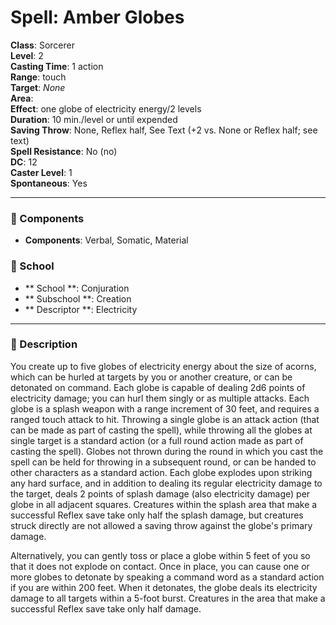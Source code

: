 
# Spell: Amber Globes
**Class**: Sorcerer  
**Level**: 2  
**Casting Time**: 1 action  
**Range**: touch  
**Target**: _None_  
**Area**:   
**Effect**: one globe of electricity energy/2 levels  
**Duration**: 10 min./level or until expended  
**Saving Throw**: None, Reflex half, See Text (+2 vs. None or Reflex half; see text)  
**Spell Resistance**: No (no)  
**DC**: 12  
**Caster Level**: 1  
**Spontaneous**: Yes

---

### 🔮 Components
- **Components**: Verbal, Somatic, Material

### 🏫 School
- ** School **: Conjuration
- ** Subschool **: Creation
- ** Descriptor **: Electricity
---

### 📜 Description
You create up to five globes of electricity energy about the size of acorns, which can be hurled at targets by you or another creature, or can be detonated on command. Each globe is capable of dealing 2d6 points of electricity damage; you can hurl them singly or as multiple attacks. Each globe is a splash weapon with a range increment of 30 feet, and requires a ranged touch attack to hit. Throwing a single globe is an attack action (that can be made as part of casting the spell), while throwing all the globes at single target is a standard action (or a full round action made as part of casting the spell). Globes not thrown during the round in which you cast the spell can be held for throwing in a subsequent round, or can be handed to other characters as a standard action. Each globe explodes upon striking any hard surface, and in addition to dealing its regular electricity damage to the target, deals 2 points of splash damage (also electricity damage) per globe in all adjacent squares. Creatures within the splash area that make a successful Reflex save take only half the splash damage, but creatures struck directly are not allowed a saving throw against the globe's primary damage.

Alternatively, you can gently toss or place a globe within 5 feet of you so that it does not explode on contact. Once in place, you can cause one or more globes to detonate by speaking a command word as a standard action if you are within 200 feet. When it detonates, the globe deals its electricity damage to all targets within a 5-foot burst. Creatures in the area that make a successful Reflex save take only half damage.

